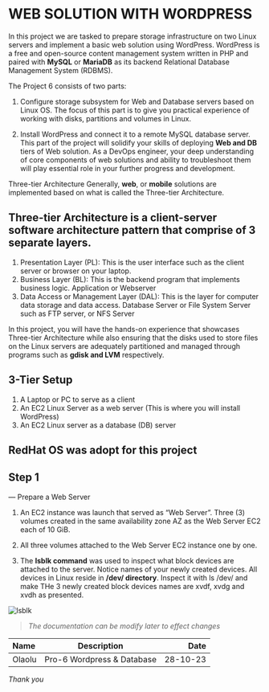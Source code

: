 # WEB SOLUTION WITH WORDPRESS
In this project we are tasked to prepare storage infrastructure on two Linux servers and implement a basic web solution using WordPress. WordPress is a free and open-source content management system written in PHP and paired with **MySQL** or **MariaDB** as its backend Relational Database Management System (RDBMS).

The Project 6 consists of two parts:

1. Configure storage subsystem for Web and Database servers based on Linux OS. The focus of this part is to give you practical experience of working with disks, partitions and volumes in Linux.

2. Install WordPress and connect it to a remote MySQL database server. This part of the project will solidify your skills of deploying **Web and DB** tiers of Web solution.
As a DevOps engineer, your deep understanding of core components of web solutions and ability to troubleshoot them will play essential role in your further progress and development.

Three-tier Architecture
Generally, **web**, or **mobile** solutions are implemented based on what is called the Three-tier Architecture.

## Three-tier Architecture is a client-server software architecture pattern that comprise of 3 separate layers.

1. Presentation Layer (PL): This is the user interface such as the client server or browser on your laptop.
2. Business Layer (BL): This is the backend program that implements business logic. Application or Webserver
3. Data Access or Management Layer (DAL): This is the layer for computer data storage and data access. Database Server or File System Server such as FTP server, or NFS Server

In this project, you will have the hands-on experience that showcases Three-tier Architecture while also ensuring that the disks used to store files on the Linux servers are adequately partitioned and managed through programs such as **gdisk and LVM** respectively.

## 3-Tier Setup
1. A Laptop or PC to serve as a client
2. An EC2 Linux Server as a web server (This is where you will install WordPress)
3. An EC2 Linux server as a database (DB) server

## RedHat OS was adopt for this project

## Step 1       
— Prepare a Web Server

1. An EC2 instance was launch that served as “Web Server”. Three (3) volumes created in the same availability zone AZ as the Web Server EC2 each of 10 GiB.

2. All three volumes attached to the Web Server EC2 instance one by one.

3. The **lsblk command** was used to inspect what block devices are attached to the server. Notice names of your newly created devices. All devices in Linux reside in **/dev/ directory**. Inspect it with ls /dev/ and make THe 3 newly created block devices names are xvdf, xvdg and xvdh as presented.

![lsblk](./Images/sudo-lsblk)










> *The documentation can be modify later to effect changes*

| Name | Description | Date |
|:---  |    :----:   |  ---:| 
|Olaolu| Pro-6 Wordpress & Database  |28-10-23| 

*Thank you*
